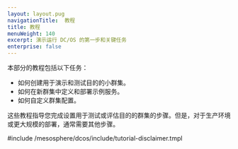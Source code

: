 ```yaml
---
layout: layout.pug
navigationTitle:  教程
title: 教程
menuWeight: 140
excerpt: 演示运行 DC/OS 的第一步和关键任务
enterprise: false
---
```

本部分的教程包括以下任务：
- 如何创建用于演示和测试目的的小群集。
- 如何在新群集中定义和部署示例服务。
- 如何自定义群集配置。

这些教程指导您完成设置用于测试或评估目的的群集的步骤。但是，对于生产环境或更大规模的部署，通常需要其他步骤。

#include /mesosphere/dcos/include/tutorial-disclaimer.tmpl
